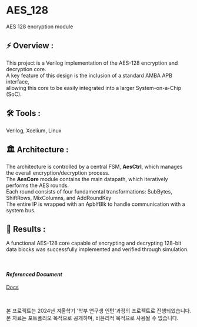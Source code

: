 # AES_128
AES 128 encryption module

## **⚡ Overview :**
This project is a Verilog implementation of the AES-128 encryption and decryption core. <br>
A key feature of this design is the inclusion of a standard AMBA APB interface, <br>
allowing this core to be easily integrated into a larger System-on-a-Chip (SoC).

## **🛠 Tools :**
Verilog, Xcelium, Linux

## **🏛️ Architecture :**
The architecture is controlled by a central FSM, **AesCtrl**, which manages the overall encryption/decryption process. <br>
The **AesCore** module contains the main datapath, which iteratively performs the AES rounds. <br>
Each round consists of four fundamental transformations: SubBytes, ShiftRows, MixColumns, and AddRoundKey <br>
The entire IP is wrapped with an ApbIfBlk to handle communication with a system bus.

## **📜 Results :**
A functional AES-128 core capable of encrypting and decrypting 128-bit data blocks was successfully implemented and verified through simulation.

<br>

#### *Referenced Document*
[Docs](https://github.com/J-HanRyang/AES_128/tree/main/Docs)

<br>

본 프로젝트는 2024년 겨울학기 '학부 연구생 인턴'과정의 프로젝트로 진행되었습니다. <br>
본 자료는 포트폴리오 목적으로 공개하며, 비윤리적 목적으로 사용될 수 없습니다.
